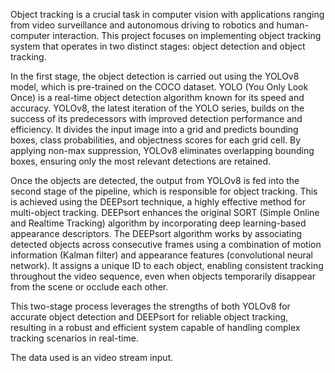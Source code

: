Object tracking is a crucial task in computer vision with applications ranging from video surveillance and autonomous driving to robotics and human-computer interaction. This project focuses on implementing object tracking system that operates in two distinct stages: object detection and object tracking.

In the first stage, the object detection is carried out using the YOLOv8 model, which is pre-trained on the COCO dataset. YOLO (You Only Look Once) is a real-time object detection algorithm known for its speed and accuracy. YOLOv8, the latest iteration of the YOLO series, builds on the success of its predecessors with improved detection performance and efficiency. It divides the input image into a grid and predicts bounding boxes, class probabilities, and objectness scores for each grid cell. By applying non-max suppression, YOLOv8 eliminates overlapping bounding boxes, ensuring only the most relevant detections are retained.

Once the objects are detected, the output from YOLOv8 is fed into the second stage of the pipeline, which is responsible for object tracking. This is achieved using the DEEPsort technique, a highly effective method for multi-object tracking. DEEPsort enhances the original SORT (Simple Online and Realtime Tracking) algorithm by incorporating deep learning-based appearance descriptors. The DEEPsort algorithm works by associating detected objects across consecutive frames using a combination of motion information (Kalman filter) and appearance features (convolutional neural network). It assigns a unique ID to each object, enabling consistent tracking throughout the video sequence, even when objects temporarily disappear from the scene or occlude each other.

This two-stage process leverages the strengths of both YOLOv8 for accurate object detection and DEEPsort for reliable object tracking, resulting in a robust and efficient system capable of handling complex tracking scenarios in real-time.

The data used is an video stream input. 

